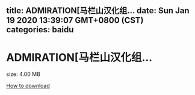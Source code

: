 
title: ADMIRATION[马栏山汉化组…
date: Sun Jan 19 2020 13:39:07 GMT+0800 (CST)    
categories: baidu
---

# ADMIRATION[马栏山汉化组…
size: 4.00 MB
 
 

[How to download](https://bpcam.bemobtrk.com/go/2ceec3aa-1ca2-46d6-b9ff-aaa5c184517c?jno=4795)